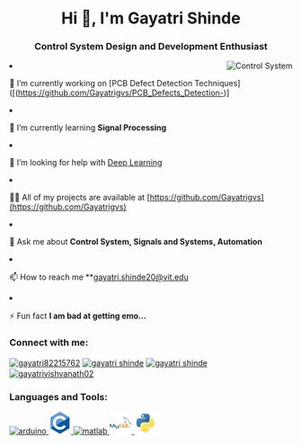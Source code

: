 <h1 align="center">Hi 👋, I'm Gayatri Shinde</h1>
<h3 align="center">Control System Design and Development Enthusiast</h3>
<img align="right" alt="Control System" width"400" src="https://3.bp.blogspot.com/-YzpoWBa4piM/VtGXo__EQ6I/AAAAAAAAAgo/28Yk0L9Plzo/s1600/ten-ft.gif"



- 🔭 I’m currently working on [PCB Defect Detection Techniques]([(https://github.com/Gayatrigvs/PCB_Defects_Detection-)]

- 🌱 I’m currently learning **Signal Processing**

- 🤝 I’m looking for help with [Deep Learning](https://github.com/Gayatrigvs/QOS-Traffic-Scheduling)

- 👨‍💻 All of my projects are available at [https://github.com/Gayatrigvs](https://github.com/Gayatrigvs)

- 💬 Ask me about **Control System, Signals and Systems, Automation**

- 📫 How to reach me **gayatri.shinde20@vit.edu
- ⚡ Fun fact **I am bad at getting emo...**

<h3 align="left">Connect with me:</h3>
<p align="left">
<a href="https://twitter.com/gayatri82215762" target="blank"><img align="center" src="https://raw.githubusercontent.com/rahuldkjain/github-profile-readme-generator/master/src/images/icons/Social/twitter.svg" alt="gayatri82215762" height="30" width="40" /></a>
<a href="https://www.linkedin.com/in/gayatri-shinde-a20b97205" target="blank"><img align="center" src="https://raw.githubusercontent.com/rahuldkjain/github-profile-readme-generator/master/src/images/icons/Social/linked-in-alt.svg" alt="gayatri shinde" height="30" width="40" /></a>
<a href="https://fb.com/gayatri shinde" target="blank"><img align="center" src="https://raw.githubusercontent.com/rahuldkjain/github-profile-readme-generator/master/src/images/icons/Social/facebook.svg" alt="gayatri shinde" height="30" width="40" /></a>
<a href="https://instagram.com/gayatrivishvanath02" target="blank"><img align="center" src="https://raw.githubusercontent.com/rahuldkjain/github-profile-readme-generator/master/src/images/icons/Social/instagram.svg" alt="gayatrivishvanath02" height="30" width="40" /></a>
</p>

<h3 align="left">Languages and Tools:</h3>
<p align="left"> <a href="https://www.arduino.cc/" target="_blank" rel="noreferrer"> <img src="https://cdn.worldvectorlogo.com/logos/arduino-1.svg" alt="arduino" width="40" height="40"/> </a> <a href="https://www.cprogramming.com/" target="_blank" rel="noreferrer"> <img src="https://raw.githubusercontent.com/devicons/devicon/master/icons/c/c-original.svg" alt="c" width="40" height="40"/> </a> <a href="https://www.mathworks.com/" target="_blank" rel="noreferrer"> <img src="https://upload.wikimedia.org/wikipedia/commons/2/21/Matlab_Logo.png" alt="matlab" width="40" height="40"/> </a> <a href="https://www.mysql.com/" target="_blank" rel="noreferrer"> <img src="https://raw.githubusercontent.com/devicons/devicon/master/icons/mysql/mysql-original-wordmark.svg" alt="mysql" width="40" height="40"/> </a> <a href="https://www.python.org" target="_blank" rel="noreferrer"> <img src="https://raw.githubusercontent.com/devicons/devicon/master/icons/python/python-original.svg" alt="python" width="40" height="40"/> </a> </p>
